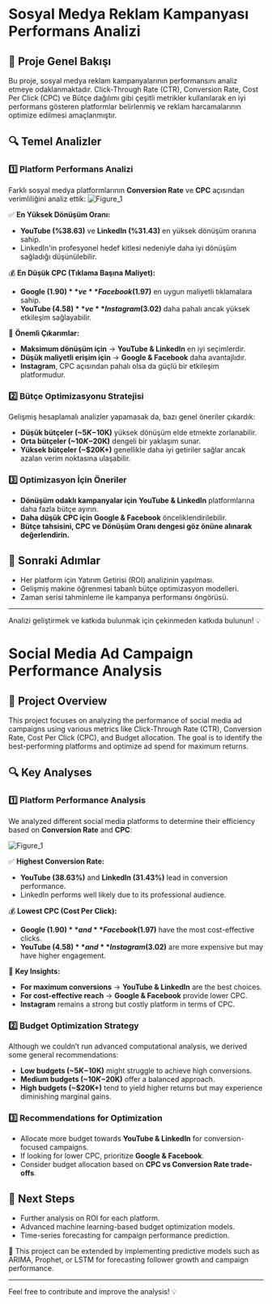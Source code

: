 # Sosyal Medya Reklam Kampanyası Performans Analizi

## 📌 Proje Genel Bakışı
Bu proje, sosyal medya reklam kampanyalarının performansını analiz etmeye odaklanmaktadır. Click-Through Rate (CTR), Conversion Rate, Cost Per Click (CPC) ve Bütçe dağılımı gibi çeşitli metrikler kullanılarak en iyi performans gösteren platformlar belirlenmiş ve reklam harcamalarının optimize edilmesi amaçlanmıştır.

## 🔍 Temel Analizler
### 1️⃣ Platform Performans Analizi
Farklı sosyal medya platformlarının **Conversion Rate** ve **CPC** açısından verimliliğini analiz ettik:
![Figure_1](https://github.com/user-attachments/assets/f76e6649-1d33-4b39-93cc-3a08a3b62abb)



✅ **En Yüksek Dönüşüm Oranı:**
- **YouTube (%38.63)** ve **LinkedIn (%31.43)** en yüksek dönüşüm oranına sahip.
- LinkedIn'in profesyonel hedef kitlesi nedeniyle daha iyi dönüşüm sağladığı düşünülebilir.

💰 **En Düşük CPC (Tıklama Başına Maliyet):**
- **Google ($1.90)** ve **Facebook ($1.97)** en uygun maliyetli tıklamalara sahip.
- **YouTube ($4.58)** ve **Instagram ($3.02)** daha pahalı ancak yüksek etkileşim sağlayabilir.

🎯 **Önemli Çıkarımlar:**
- **Maksimum dönüşüm için** → **YouTube & LinkedIn** en iyi seçimlerdir.
- **Düşük maliyetli erişim için** → **Google & Facebook** daha avantajlıdır.
- **Instagram**, CPC açısından pahalı olsa da güçlü bir etkileşim platformudur.

### 2️⃣ Bütçe Optimizasyonu Stratejisi
Gelişmiş hesaplamalı analizler yapamasak da, bazı genel öneriler çıkardık:
- **Düşük bütçeler (~$5K-$10K)** yüksek dönüşüm elde etmekte zorlanabilir.
- **Orta bütçeler (~$10K-$20K)** dengeli bir yaklaşım sunar.
- **Yüksek bütçeler (~$20K+)** genellikle daha iyi getiriler sağlar ancak azalan verim noktasına ulaşabilir.

### 3️⃣ Optimizasyon İçin Öneriler
- **Dönüşüm odaklı kampanyalar için** **YouTube & LinkedIn** platformlarına daha fazla bütçe ayırın.
- **Daha düşük CPC için** **Google & Facebook** önceliklendirilebilir.
- **Bütçe tahsisini, CPC ve Dönüşüm Oranı dengesi göz önüne alınarak değerlendirin.**

## 🚀 Sonraki Adımlar
- Her platform için Yatırım Getirisi (ROI) analizinin yapılması.
- Gelişmiş makine öğrenmesi tabanlı bütçe optimizasyon modelleri.
- Zaman serisi tahminleme ile kampanya performansı öngörüsü.

---
Analizi geliştirmek ve katkıda bulunmak için çekinmeden katkıda bulunun! 💡

# Social Media Ad Campaign Performance Analysis

## 📌 Project Overview
This project focuses on analyzing the performance of social media ad campaigns using various metrics like Click-Through Rate (CTR), Conversion Rate, Cost Per Click (CPC), and Budget allocation. The goal is to identify the best-performing platforms and optimize ad spend for maximum returns.

## 🔍 Key Analyses
### 1️⃣ Platform Performance Analysis
We analyzed different social media platforms to determine their efficiency based on **Conversion Rate** and **CPC**:

![Figure_1](https://github.com/user-attachments/assets/f76e6649-1d33-4b39-93cc-3a08a3b62abb)


✅ **Highest Conversion Rate:**
- **YouTube (38.63%)** and **LinkedIn (31.43%)** lead in conversion performance.
- LinkedIn performs well likely due to its professional audience.

💰 **Lowest CPC (Cost Per Click):**
- **Google ($1.90)** and **Facebook ($1.97)** have the most cost-effective clicks.
- **YouTube ($4.58)** and **Instagram ($3.02)** are more expensive but may have higher engagement.

🎯 **Key Insights:**
- **For maximum conversions** → **YouTube & LinkedIn** are the best choices.
- **For cost-effective reach** → **Google & Facebook** provide lower CPC.
- **Instagram** remains a strong but costly platform in terms of CPC.

### 2️⃣ Budget Optimization Strategy
Although we couldn’t run advanced computational analysis, we derived some general recommendations:
- **Low budgets (~$5K-$10K)** might struggle to achieve high conversions.
- **Medium budgets (~$10K-$20K)** offer a balanced approach.
- **High budgets (~$20K+)** tend to yield higher returns but may experience diminishing marginal gains.

### 3️⃣ Recommendations for Optimization
- Allocate more budget towards **YouTube & LinkedIn** for conversion-focused campaigns.
- If looking for lower CPC, prioritize **Google & Facebook**.
- Consider budget allocation based on **CPC vs Conversion Rate trade-offs**.

## 🚀 Next Steps
- Further analysis on ROI for each platform.
- Advanced machine learning-based budget optimization models.
- Time-series forecasting for campaign performance prediction.

📂 This project can be extended by implementing predictive models such as ARIMA, Prophet, or LSTM for forecasting follower growth and campaign performance.

---
Feel free to contribute and improve the analysis! 💡

